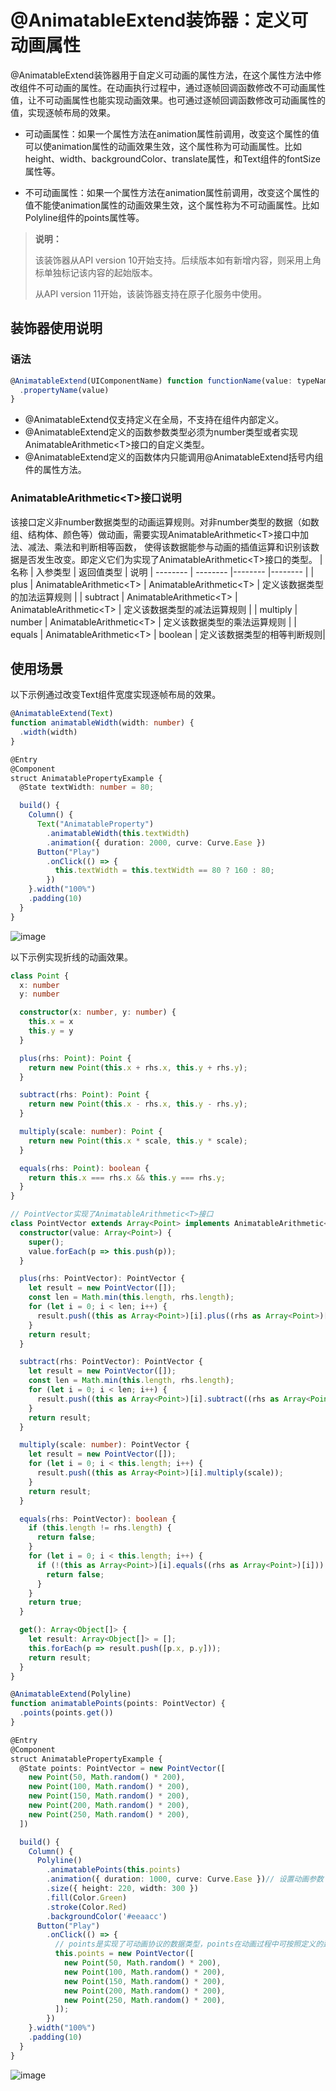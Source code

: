 # \@AnimatableExtend装饰器：定义可动画属性
<!--Kit: ArkUI-->
<!--Subsystem: ArkUI-->
<!--Owner: @CCFFWW-->
<!--Designer: @yangfan229-->
<!--Tester: @lxl007-->
<!--Adviser: @zhang_yixin13-->

@AnimatableExtend装饰器用于自定义可动画的属性方法，在这个属性方法中修改组件不可动画的属性。在动画执行过程中，通过逐帧回调函数修改不可动画属性值，让不可动画属性也能实现动画效果。也可通过逐帧回调函数修改可动画属性的值，实现逐帧布局的效果。

- 可动画属性：如果一个属性方法在animation属性前调用，改变这个属性的值可以使animation属性的动画效果生效，这个属性称为可动画属性。比如height、width、backgroundColor、translate属性，和Text组件的fontSize属性等。

- 不可动画属性：如果一个属性方法在animation属性前调用，改变这个属性的值不能使animation属性的动画效果生效，这个属性称为不可动画属性。比如Polyline组件的points属性等。

>  **说明：**
>
>  该装饰器从API version 10开始支持。后续版本如有新增内容，则采用上角标单独标记该内容的起始版本。
>
> 从API version 11开始，该装饰器支持在原子化服务中使用。

## 装饰器使用说明


### 语法


```ts
@AnimatableExtend(UIComponentName) function functionName(value: typeName) { 
  .propertyName(value)
}
```

- \@AnimatableExtend仅支持定义在全局，不支持在组件内部定义。
- \@AnimatableExtend定义的函数参数类型必须为number类型或者实现 AnimatableArithmetic\<T\>接口的自定义类型。
- \@AnimatableExtend定义的函数体内只能调用\@AnimatableExtend括号内组件的属性方法。

### AnimatableArithmetic\<T\>接口说明
该接口定义非number数据类型的动画运算规则。对非number类型的数据（如数组、结构体、颜色等）做动画，需要实现AnimatableArithmetic\<T\>接口中加法、减法、乘法和判断相等函数，
使得该数据能参与动画的插值运算和识别该数据是否发生改变。即定义它们为实现了AnimatableArithmetic\<T\>接口的类型。
| 名称 | 入参类型 | 返回值类型 | 说明
| -------- | -------- |-------- |-------- |
| plus | AnimatableArithmetic\<T\> | AnimatableArithmetic\<T\> | 定义该数据类型的加法运算规则 |
| subtract | AnimatableArithmetic\<T\> | AnimatableArithmetic\<T\> | 定义该数据类型的减法运算规则 |
| multiply | number | AnimatableArithmetic\<T\> | 定义该数据类型的乘法运算规则 |
| equals | AnimatableArithmetic\<T\> | boolean | 定义该数据类型的相等判断规则|

## 使用场景

以下示例通过改变Text组件宽度实现逐帧布局的效果。


```ts
@AnimatableExtend(Text)
function animatableWidth(width: number) {
  .width(width)
}

@Entry
@Component
struct AnimatablePropertyExample {
  @State textWidth: number = 80;

  build() {
    Column() {
      Text("AnimatableProperty")
        .animatableWidth(this.textWidth)
        .animation({ duration: 2000, curve: Curve.Ease })
      Button("Play")
        .onClick(() => {
          this.textWidth = this.textWidth == 80 ? 160 : 80;
        })
    }.width("100%")
    .padding(10)
  }
}
```
![image](figures/AnimatableProperty.gif)


以下示例实现折线的动画效果。  


```ts
class Point {
  x: number
  y: number

  constructor(x: number, y: number) {
    this.x = x
    this.y = y
  }

  plus(rhs: Point): Point {
    return new Point(this.x + rhs.x, this.y + rhs.y);
  }

  subtract(rhs: Point): Point {
    return new Point(this.x - rhs.x, this.y - rhs.y);
  }

  multiply(scale: number): Point {
    return new Point(this.x * scale, this.y * scale);
  }

  equals(rhs: Point): boolean {
    return this.x === rhs.x && this.y === rhs.y;
  }
}

// PointVector实现了AnimatableArithmetic<T>接口
class PointVector extends Array<Point> implements AnimatableArithmetic<PointVector> {
  constructor(value: Array<Point>) {
    super();
    value.forEach(p => this.push(p));
  }

  plus(rhs: PointVector): PointVector {
    let result = new PointVector([]);
    const len = Math.min(this.length, rhs.length);
    for (let i = 0; i < len; i++) {
      result.push((this as Array<Point>)[i].plus((rhs as Array<Point>)[i]));
    }
    return result;
  }

  subtract(rhs: PointVector): PointVector {
    let result = new PointVector([]);
    const len = Math.min(this.length, rhs.length);
    for (let i = 0; i < len; i++) {
      result.push((this as Array<Point>)[i].subtract((rhs as Array<Point>)[i]));
    }
    return result;
  }

  multiply(scale: number): PointVector {
    let result = new PointVector([]);
    for (let i = 0; i < this.length; i++) {
      result.push((this as Array<Point>)[i].multiply(scale));
    }
    return result;
  }

  equals(rhs: PointVector): boolean {
    if (this.length != rhs.length) {
      return false;
    }
    for (let i = 0; i < this.length; i++) {
      if (!(this as Array<Point>)[i].equals((rhs as Array<Point>)[i])) {
        return false;
      }
    }
    return true;
  }

  get(): Array<Object[]> {
    let result: Array<Object[]> = [];
    this.forEach(p => result.push([p.x, p.y]));
    return result;
  }
}

@AnimatableExtend(Polyline)
function animatablePoints(points: PointVector) {
  .points(points.get())
}

@Entry
@Component
struct AnimatablePropertyExample {
  @State points: PointVector = new PointVector([
    new Point(50, Math.random() * 200),
    new Point(100, Math.random() * 200),
    new Point(150, Math.random() * 200),
    new Point(200, Math.random() * 200),
    new Point(250, Math.random() * 200),
  ])

  build() {
    Column() {
      Polyline()
        .animatablePoints(this.points)
        .animation({ duration: 1000, curve: Curve.Ease })// 设置动画参数
        .size({ height: 220, width: 300 })
        .fill(Color.Green)
        .stroke(Color.Red)
        .backgroundColor('#eeaacc')
      Button("Play")
        .onClick(() => {
          // points是实现了可动画协议的数据类型，points在动画过程中可按照定义的运算规则、动画参数从之前的PointVector变为新的PointVector数据，产生每一帧的PointVector数据，进而产生动画
          this.points = new PointVector([
            new Point(50, Math.random() * 200),
            new Point(100, Math.random() * 200),
            new Point(150, Math.random() * 200),
            new Point(200, Math.random() * 200),
            new Point(250, Math.random() * 200),
          ]);
        })
    }.width("100%")
    .padding(10)
  }
}
```
![image](figures/animatable-points.gif)